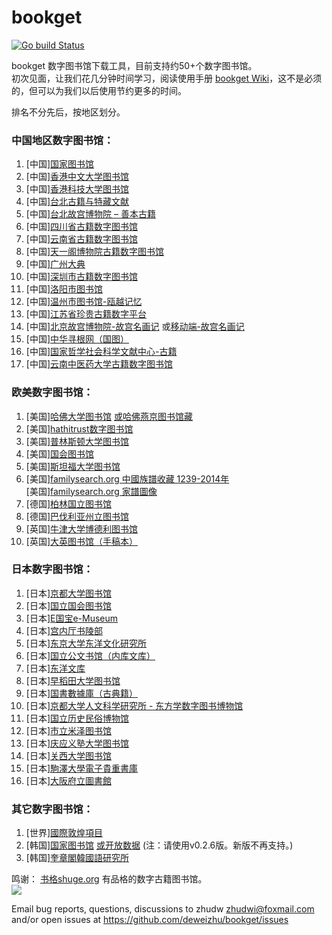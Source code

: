 # bookget

<a href="https://github.com/deweizhu/bookget/actions/workflows/go.yml"><img src="https://github.com/deweizhu/bookget/actions/workflows/go.yml/badge.svg" alt="Go build Status"></a>

bookget 数字图书馆下载工具，目前支持约50+个数字图书馆。    
初次见面，让我们花几分钟时间学习，阅读使用手册 [bookget Wiki](https://github.com/deweizhu/bookget/wiki)，这不是必须的，但可以为我们以后使用节约更多的时间。

排名不分先后，按地区划分。
### 中国地区数字图书馆：
1. [中国][国家图书馆](http://read.nlc.cn/thematDataSearch/toGujiIndex)
1. [中国][香港中文大学图书馆](https://repository.lib.cuhk.edu.hk/sc/collection)
1. [中国][香港科技大学图书馆](https://lbezone.hkust.edu.hk/)
1. [中国][台北古籍与特藏文献](http://rbook.ncl.edu.tw/)
1. [中国][台北故宫博物院 – 善本古籍 ](https://rbk-doc.npm.edu.tw/)
1. [中国][四川省古籍数字图书馆](http://guji.sclib.org/qt-zxsk.html)
1. [中国][云南省古籍数字图书馆](http://msq.ynlib.cn/)
1. [中国][天一阁博物院古籍数字图书馆](https://gj.tianyige.com.cn/)
1. [中国][广州大典](http://gzdd.gzlib.gov.cn/Hrcanton/)
1. [中国][深圳市古籍数字图书馆](https://yun.szlib.org.cn/stgj2021/)
1. [中国][洛阳市图书馆](http://221.13.137.120:8090/index.php)
1. [中国][温州市图书馆-瓯越记忆](https://oyjy.wzlib.cn/pdf/)
1. [中国][江苏省珍贵古籍数字平台](http://218.2.105.121/)
1. [中国][北京故宫博物院-故宫名画记](https://minghuaji.dpm.org.cn/) 或[移动端-故宫名画记](https://m-minghuaji.dpm.org.cn/)
1. [中国][中华寻根网（国图）](http://ouroots.nlc.cn/genealogyCulture.html)
1. [中国][国家哲学社会科学文献中心-古籍](https://www.ncpssd.org/Literature/ancientbooklist?nav=5)
1. [中国][云南中医药大学古籍数字图书馆](http://guji.ynutcm.edu.cn/Yngj/Home/Index)

### 欧美数字图书馆：
1. [美国][哈佛大学图书馆](https://hollis.harvard.edu/) [或哈佛燕京图书馆藏](https://gj.library.sh.cn/org/harvard)
1. [美国][hathitrust数字图书馆](https://www.hathitrust.org/)
1. [美国][普林斯顿大学图书馆](https://library.princeton.edu/)
1. [美国][国会图书馆](https://www.loc.gov/collections/chinese-rare-books/)
1. [美国][斯坦福大学图书馆](https://searchworks.stanford.edu/?f%5Baccess_facet%5D%5B%5D=Online&f%5Bbuilding_facet%5D%5B%5D=East+Asia&f%5Bformat_main_ssim%5D%5B%5D=Book&f%5Blanguage%5D%5B%5D=Chinese&utf8=%E2%9C%93)
1. [美国][familysearch.org 中國族譜收藏 1239-2014年](https://www.familysearch.org/search/collection/1787988)   
   [美国][familysearch.org 家譜圖像](https://www.familysearch.org/records/images/)
1. [德国][柏林国立图书馆](https://digital.staatsbibliothek-berlin.de)
1. [德国][巴伐利亚州立图书馆](https://ostasien.digitale-sammlungen.de/)
1. [英国][牛津大学博德利图书馆](https://digital.bodleian.ox.ac.uk/collections/chinese-digitization-project/)
1. [英国][大英图书馆（手稿本）](http://www.bl.uk/manuscripts/)

### 日本数字图书馆：

1. [日本][京都大学图书馆](https://rmda.kulib.kyoto-u.ac.jp/)
1. [日本][国立国会图书馆](http://dl.ndl.go.jp/)
1. [日本][E国宝e-Museum]( https://emuseum.nich.go.jp/)
1. [日本][宫内厅书陵部](https://db2.sido.keio.ac.jp/kanseki/T_bib_search.php)
1. [日本][东京大学东洋文化研究所](http://shanben.ioc.u-tokyo.ac.jp/list.php)
1. [日本][国立公文书馆（内库文库）](https://www.digital.archives.go.jp/)
1. [日本][东洋文库]( http://dsr.nii.ac.jp/toyobunko/index.html.ja)
1. [日本][早稻田大学图书馆](https://www.wul.waseda.ac.jp/kotenseki/search.php)
1. [日本][国書數據庫（古典籍）](https://kokusho.nijl.ac.jp/)
1. [日本][京都大学人文科学研究所 - 东方学数字图书博物馆](http://kanji.zinbun.kyoto-u.ac.jp/db-machine/toho/html/top.html)
1. [日本][国立历史民俗博物馆](https://khirin-a.rekihaku.ac.jp/)
1. [日本][市立米泽图书馆](https://www.library.yonezawa.yamagata.jp/dg/zen.html)
1. [日本][庆应义塾大学图书馆](https://dcollections.lib.keio.ac.jp/ja/kanseki)
1. [日本][关西大学图书馆](https://www.iiif.ku-orcas.kansai-u.ac.jp/books)
1. [日本][駒澤大學電子貴重書庫](http://repo.komazawa-u.ac.jp/opac/repository/collections/)
1. [日本][大阪府立圖書館](http://e-library2.gprime.jp/lib_pref_osaka/da/searchCommon)


### 其它数字图书馆：
1. [世界][國際敦煌項目](http://idp.nlc.cn/)
1. [韩国][国家图书馆](https://www.dlibrary.go.kr/) [或开放数据](https://lod.nl.go.kr/) (注：请使用v0.2.6版。新版不再支持。)
1. [韩国][奎章閣韓國語研究所](https://kyudb.snu.ac.kr/)

   
鸣谢：
[书格shuge.org](https://new.shuge.org/) 有品格的数字古籍图书馆。    
![](https://new.shuge.org/wp-content/themes/artview/images/layout/logo.png)


Email bug reports, questions, discussions to zhudw <zhudwi@foxmail.com>
and/or open issues at https://github.com/deweizhu/bookget/issues
